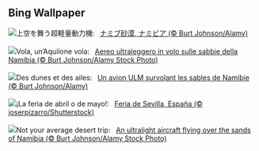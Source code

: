 ## Bing Wallpaper
![](https://www.bing.com/th?id=OHR.FlyoverNamibia_JA-JP8746385575_UHD.jpg&w=1000)上空を舞う超軽量動力機:&nbsp;&ensp;[ナミブ砂漠, ナミビア (© Burt Johnson/Alamy)](https://www.bing.com/th?id=OHR.FlyoverNamibia_JA-JP8746385575_UHD.jpg)
<br><br/>
![](https://www.bing.com/th?id=OHR.FlyoverNamibia_IT-IT8197478549_UHD.jpg&w=1000)Vola, un’Aquilone vola:&nbsp;&ensp;[Aereo ultraleggero in volo sulle sabbie della Namibia (© Burt Johnson/Alamy Stock Photo)](https://www.bing.com/th?id=OHR.FlyoverNamibia_IT-IT8197478549_UHD.jpg)
<br><br/>
![](https://www.bing.com/th?id=OHR.FlyoverNamibia_FR-FR8600226309_UHD.jpg&w=1000)Des dunes et des ailes:&nbsp;&ensp;[Un avion ULM survolant les sables de Namibie (© Burt Johnson/Alamy)](https://www.bing.com/th?id=OHR.FlyoverNamibia_FR-FR8600226309_UHD.jpg)
<br><br/>
![](https://www.bing.com/th?id=OHR.SevillaFairMay_ES-ES5278862844_UHD.jpg&w=1000)¡La feria de abril o de mayo!:&nbsp;&ensp;[Feria de Sevilla, España (© joserpizarro/Shutterstock)](https://www.bing.com/th?id=OHR.SevillaFairMay_ES-ES5278862844_UHD.jpg)
<br><br/>
![](https://www.bing.com/th?id=OHR.FlyoverNamibia_EN-GB4652418118_UHD.jpg&w=1000)Not your average desert trip:&nbsp;&ensp;[An ultralight aircraft flying over the sands of Namibia (© Burt Johnson/Alamy Stock Photo)](https://www.bing.com/th?id=OHR.FlyoverNamibia_EN-GB4652418118_UHD.jpg)
<br><br/>
